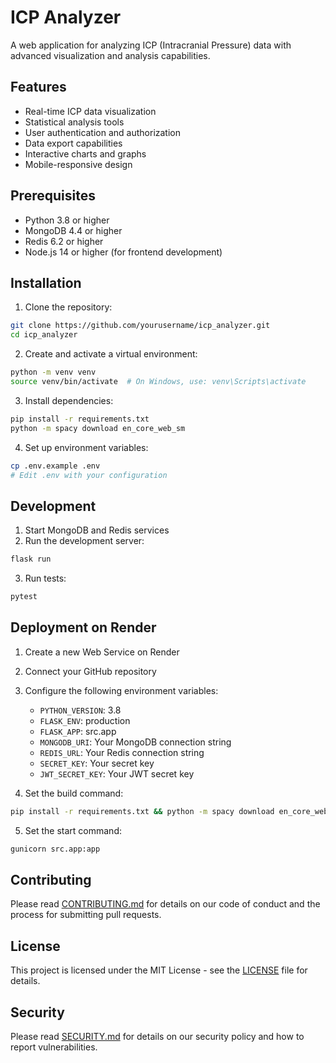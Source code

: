 # ICP Analyzer

A web application for analyzing ICP (Intracranial Pressure) data with advanced visualization and analysis capabilities.

## Features

- Real-time ICP data visualization
- Statistical analysis tools
- User authentication and authorization
- Data export capabilities
- Interactive charts and graphs
- Mobile-responsive design

## Prerequisites

- Python 3.8 or higher
- MongoDB 4.4 or higher
- Redis 6.2 or higher
- Node.js 14 or higher (for frontend development)

## Installation

1. Clone the repository:
```bash
git clone https://github.com/yourusername/icp_analyzer.git
cd icp_analyzer
```

2. Create and activate a virtual environment:
```bash
python -m venv venv
source venv/bin/activate  # On Windows, use: venv\Scripts\activate
```

3. Install dependencies:
```bash
pip install -r requirements.txt
python -m spacy download en_core_web_sm
```

4. Set up environment variables:
```bash
cp .env.example .env
# Edit .env with your configuration
```

## Development

1. Start MongoDB and Redis services
2. Run the development server:
```bash
flask run
```

3. Run tests:
```bash
pytest
```

## Deployment on Render

1. Create a new Web Service on Render
2. Connect your GitHub repository
3. Configure the following environment variables:
   - `PYTHON_VERSION`: 3.8
   - `FLASK_ENV`: production
   - `FLASK_APP`: src.app
   - `MONGODB_URI`: Your MongoDB connection string
   - `REDIS_URL`: Your Redis connection string
   - `SECRET_KEY`: Your secret key
   - `JWT_SECRET_KEY`: Your JWT secret key

4. Set the build command:
```bash
pip install -r requirements.txt && python -m spacy download en_core_web_sm
```

5. Set the start command:
```bash
gunicorn src.app:app
```

## Contributing

Please read [CONTRIBUTING.md](.github/CONTRIBUTING.md) for details on our code of conduct and the process for submitting pull requests.

## License

This project is licensed under the MIT License - see the [LICENSE](LICENSE) file for details.

## Security

Please read [SECURITY.md](.github/SECURITY.md) for details on our security policy and how to report vulnerabilities. 